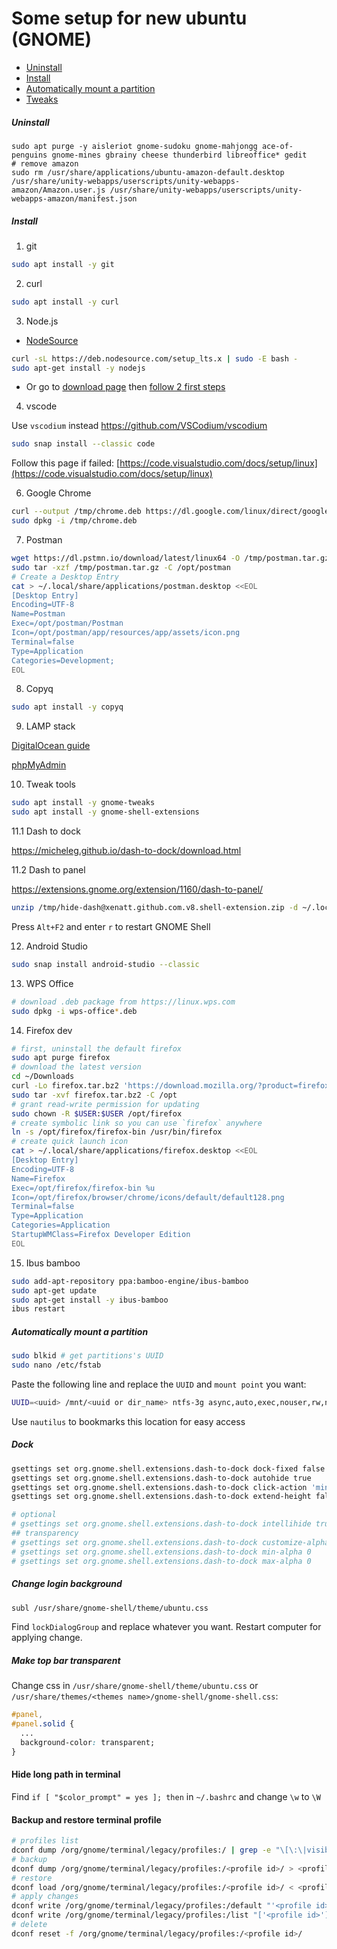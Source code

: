 # Some setup for new ubuntu (GNOME)

- [Uninstall](#uninstall)
- [Install](#install)
- [Automatically mount a partition](#automatically-mount-a-partition)
- [Tweaks](#dock)

##### Uninstall
```
sudo apt purge -y aisleriot gnome-sudoku gnome-mahjongg ace-of-penguins gnome-mines gbrainy cheese thunderbird libreoffice* gedit
# remove amazon
sudo rm /usr/share/applications/ubuntu-amazon-default.desktop /usr/share/unity-webapps/userscripts/unity-webapps-amazon/Amazon.user.js /usr/share/unity-webapps/userscripts/unity-webapps-amazon/manifest.json
```

##### Install
1. git
```sh
sudo apt install -y git
```

2. curl
```sh
sudo apt install -y curl
```

3. Node.js
- [NodeSource](https://github.com/nodesource/distributions/blob/master/README.md#debmanual)
```sh
curl -sL https://deb.nodesource.com/setup_lts.x | sudo -E bash -
sudo apt-get install -y nodejs
```
- Or go to [download page](https://nodejs.org/en/download/) then [follow 2 first steps](https://github.com/nodejs/help/wiki/Installation)

4. vscode

Use `vscodium` instead https://github.com/VSCodium/vscodium
```sh
sudo snap install --classic code
```
Follow this page if failed: [https://code.visualstudio.com/docs/setup/linux](https://code.visualstudio.com/docs/setup/linux)

6. Google Chrome
```sh
curl --output /tmp/chrome.deb https://dl.google.com/linux/direct/google-chrome-stable_current_amd64.deb
sudo dpkg -i /tmp/chrome.deb
```

7. Postman
```sh
wget https://dl.pstmn.io/download/latest/linux64 -O /tmp/postman.tar.gz
sudo tar -xzf /tmp/postman.tar.gz -C /opt/postman
# Create a Desktop Entry
cat > ~/.local/share/applications/postman.desktop <<EOL
[Desktop Entry]
Encoding=UTF-8
Name=Postman
Exec=/opt/postman/Postman
Icon=/opt/postman/app/resources/app/assets/icon.png
Terminal=false
Type=Application
Categories=Development;
EOL
```

8. Copyq
```sh
sudo apt install -y copyq
```

9. LAMP stack

[DigitalOcean guide](https://www.digitalocean.com/community/tutorials/how-to-install-linux-apache-mysql-php-lamp-stack-ubuntu-18-04)

[phpMyAdmin](https://www.digitalocean.com/community/tutorials/how-to-install-and-secure-phpmyadmin-on-ubuntu-18-04)

10. Tweak tools
```sh
sudo apt install -y gnome-tweaks
sudo apt install -y gnome-shell-extensions
```

11.1 Dash to dock

https://micheleg.github.io/dash-to-dock/download.html

11.2 Dash to panel

https://extensions.gnome.org/extension/1160/dash-to-panel/

```sh
unzip /tmp/hide-dash@xenatt.github.com.v8.shell-extension.zip -d ~/.local/share/gnome-shell/extensions/hide-dash@xenatt.github.com # directory name is the uuid in metadata.json file
```
Press `Alt+F2` and enter `r` to restart GNOME Shell

12. Android Studio
```sh
sudo snap install android-studio --classic
```

13. WPS Office
```sh
# download .deb package from https://linux.wps.com
sudo dpkg -i wps-office*.deb
```

14. Firefox dev
```sh
# first, uninstall the default firefox
sudo apt purge firefox
# download the latest version
cd ~/Downloads
curl -Lo firefox.tar.bz2 'https://download.mozilla.org/?product=firefox-devedition-latest-ssl&os=linux64&lang=en-US'
sudo tar -xvf firefox.tar.bz2 -C /opt
# grant read-write permission for updating
sudo chown -R $USER:$USER /opt/firefox
# create symbolic link so you can use `firefox` anywhere
ln -s /opt/firefox/firefox-bin /usr/bin/firefox
# create quick launch icon
cat > ~/.local/share/applications/firefox.desktop <<EOL
[Desktop Entry]
Encoding=UTF-8
Name=Firefox
Exec=/opt/firefox/firefox-bin %u
Icon=/opt/firefox/browser/chrome/icons/default/default128.png
Terminal=false
Type=Application
Categories=Application
StartupWMClass=Firefox Developer Edition
EOL
```
15. Ibus bamboo
```sh
sudo add-apt-repository ppa:bamboo-engine/ibus-bamboo
sudo apt-get update
sudo apt-get install -y ibus-bamboo
ibus restart
```

##### Automatically mount a partition
```sh
sudo blkid # get partitions's UUID
sudo nano /etc/fstab
```

Paste the following line and replace the `UUID` and `mount point` you want:
```sh
UUID=<uuid> /mnt/<uuid or dir_name> ntfs-3g async,auto,exec,nouser,rw,nosuid,nodev,nofail 0 0
```
Use `nautilus` to bookmarks this location for easy access

##### Dock
```sh
gsettings set org.gnome.shell.extensions.dash-to-dock dock-fixed false
gsettings set org.gnome.shell.extensions.dash-to-dock autohide true
gsettings set org.gnome.shell.extensions.dash-to-dock click-action 'minimize'
gsettings set org.gnome.shell.extensions.dash-to-dock extend-height false

# optional
# gsettings set org.gnome.shell.extensions.dash-to-dock intellihide true
## transparency
# gsettings set org.gnome.shell.extensions.dash-to-dock customize-alphas true
# gsettings set org.gnome.shell.extensions.dash-to-dock min-alpha 0
# gsettings set org.gnome.shell.extensions.dash-to-dock max-alpha 0

```

##### Change login background
```sh
subl /usr/share/gnome-shell/theme/ubuntu.css
```
Find `lockDialogGroup` and replace whatever you want. Restart computer for applying change.

##### Make top bar transparent
Change css in `/usr/share/gnome-shell/theme/ubuntu.css` or `/usr/share/themes/<themes name>/gnome-shell/gnome-shell.css`:
```css
#panel,
#panel.solid {
  ...
  background-color: transparent;
}
```

#### Hide long path in terminal
Find `if [ "$color_prompt" = yes ]; then` in `~/.bashrc` and change `\w` to `\W`

#### Backup and restore terminal profile
```sh
# profiles list
dconf dump /org/gnome/terminal/legacy/profiles:/ | grep -e "\[\:\|visible-name"
# backup
dconf dump /org/gnome/terminal/legacy/profiles:/<profile id>/ > <profile name>.dconf
# restore
dconf load /org/gnome/terminal/legacy/profiles:/<profile id>/ < <profile name>.dconf
# apply changes
dconf write /org/gnome/terminal/legacy/profiles:/default "'<profile id>'"
dconf write /org/gnome/terminal/legacy/profiles:/list "['<profile id>']"
# delete
dconf reset -f /org/gnome/terminal/legacy/profiles:/<profile id>/
```
